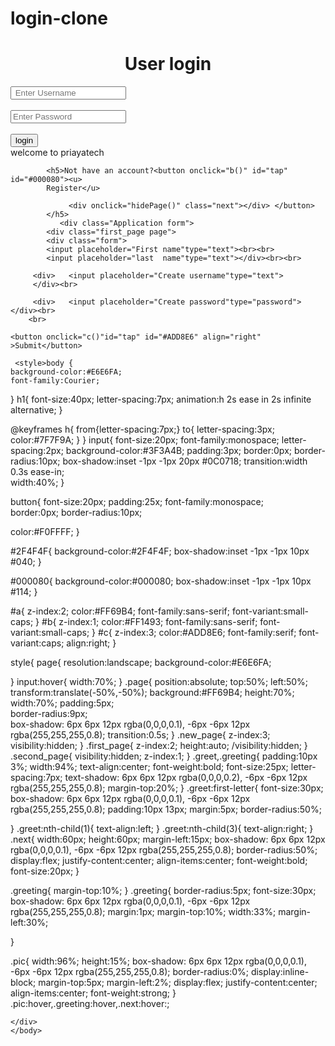 # login-clone
<!DOCTYPE html>
<html> 
    <head>
     <meta charset="UTF-8">
        <title>Account</title>
    </head> 
    <body bg color="#E6E6FA">
        <h1 align="center">User login</h1>
        <input placeholder=" Enter Username" type="text"><br><br>
        <input placeholder="Enter Password" type="password"><br><br>
        <div class="login">
            <div class="first_page page">
              <div onclick="hidePage()" class="next"><button>login</button></div>
               </div> 
          <div class="second_page page">
             <div class="greet">welcome to priayatech </div>  
            
            <h5>Not have an account?<button onclick="b()" id="tap" id="#000080"><u>
            Register</u>
           
                 <div onclick="hidePage()" class="next"></div> </button>
            </h5>
               <div class="Application form">
            <div class="first_page page">
            <div class="form"> 
            <input placeholder="First name"type="text"><br><br> 
            <input placeholder="last  name"type="text"></div><br><br>
                     
         <div>   <input placeholder="Create username"type="text">
         </div><br>
             
         <div>   <input placeholder="Create password"type="password"></div><br>
        <br>
            
    <button onclick="c()"id="tap" id="#ADD8E6" align="right" >Submit</button>
    
     <style>body {
    background-color:#E6E6FA;
    font-family:Courier;
}
h1{
    font-size:40px;
    letter-spacing:7px;
    animation:h 2s ease in 2s infinite alternative;
}

@keyframes h{
    from{letter-spacing:7px;}
    to{
    letter-spacing:3px;
    color:#7F7F9A;
    }
}
input{
    font-size:20px;
    font-family:monospace;
    letter-spacing:2px;
    background-color:#3F3A4B;
    padding:3px;
    border:0px;
    border-radius:10px;
    box-shadow:inset -1px -1px 20px #0C0718;
    transition:width 0.3s ease-in;   
    width:40%;
}


button{
    font-size:20px;
    padding:25x;
    font-family:monospace;    
    border:0px;
    border-radius:10px;
    
color:#F0FFFF;
}

#2F4F4F{
background-color:#2F4F4F;
    box-shadow:inset -1px -1px 10px #040; 
    }
       
#000080{
 background-color:#000080;
    box-shadow:inset -1px -1px 10px #114; 
    }   

#a{
z-index:2;
    color:#FF69B4;
    font-family:sans-serif;
    font-variant:small-caps;
}
#b{
z-index:1;
    color:#FF1493;
    font-family:sans-serif;
    font-variant:small-caps;
}
#c{
    z-index:3;
    color:#ADD8E6;
    font-family:serif;
    font-variant:caps;
    align:right;
}

style{
    page{
    resolution:landscape;
    background-color:#E6E6FA;
    
}
input:hover{
    width:70%;
}
.page{
    position:absolute;
    top:50%;
    left:50%;
    transform:translate(-50%,-50%);
    background:#FF69B4;
    height:70%;
    width:70%;
    padding:5px;  
    border-radius:9px;  
    box-shadow:  6px 6px 12px rgba(0,0,0,0.1), 
        -6px -6px 12px rgba(255,255,255,0.8);
    transition:0.5s;
}
.new_page{
    z-index:3;
    visibility:hidden;
}
.first_page{
  z-index:2;
     height:auto;
    /visibility:hidden;
}
.second_page{
    visibility:hidden;
    z-index:1;
}
.greet,.greeting{
    padding:10px 3%;
    width:94%;
    text-align:center;
    font-weight:bold;
    font-size:25px;
    letter-spacing:7px;
    text-shadow:  6px 6px 12px rgba(0,0,0,0.2), 
        -6px -6px 12px rgba(255,255,255,0.8);
    margin-top:20%;
}
.greet:first-letter{
    font-size:30px;
    box-shadow:  6px 6px 12px rgba(0,0,0,0.1), 
        -6px -6px 12px rgba(255,255,255,0.8);
    padding:10px 13px;
    margin:5px;
    border-radius:50%;
    
}
.greet:nth-child(1){
    text-align:left;
}
.greet:nth-child(3){
    text-align:right;
}
.next{
    width:60px;
    height:60px;
    margin-left:15px;
    box-shadow:  6px 6px 12px rgba(0,0,0,0.1), 
        -6px -6px 12px rgba(255,255,255,0.8);
    border-radius:50%;
    display:flex;
    justify-content:center;
    align-items:center;
    font-weight:bold;
    font-size:20px;
}

.greeting{
    margin-top:10%;
}
.greeting{
    border-radius:5px;
    font-size:30px;
    box-shadow:  6px 6px 12px rgba(0,0,0,0.1), 
        -6px -6px 12px rgba(255,255,255,0.8);
    margin:1px;
    margin-top:10%;
    width:33%;
    margin-left:30%;
    
}


.pic{
    width:96%;
    height:15%;
     box-shadow:  6px 6px 12px rgba(0,0,0,0.1), 
        -6px -6px 12px rgba(255,255,255,0.8);
    border-radius:0%;
    display:inline-block;
    margin-top:5px;
    margin-left:2%;
    display:flex;
    justify-content:center;
    align-items:center;
    font-weight:strong;
}
.pic:hover,.greeting:hover,.next:hover:;
</style>   
   <script>const hidePage = ()=>{
let fp = document.getElementsByClassName("page");
fp[0].style.left = "-50%"
fp[1].style.visibility = "visible";
setTimeout(()=>{
fp[0].style.visibility = "visible";
},1000)

};</script>    
 
     
     
    </div>
    </body>
</html>
